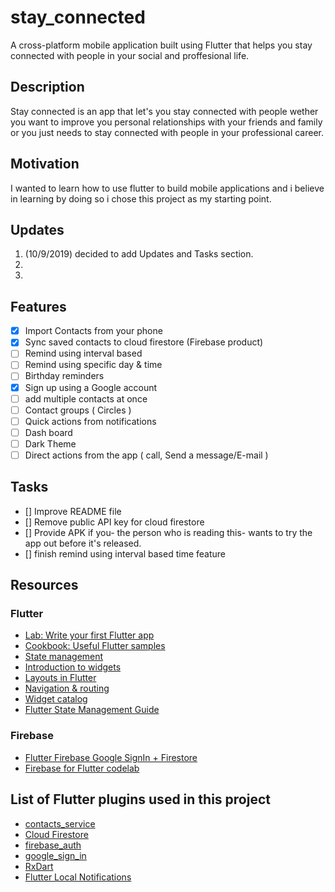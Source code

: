 # stay_connected

A cross-platform mobile application built using Flutter that helps you stay connected with people in your social and proffesional life.

## Description

Stay connected is an app that let's you stay connected with people wether you want to improve you personal relationships with your friends and family or you just needs to stay connected with people in your professional career.

## Motivation

I wanted to learn how to use flutter to build mobile applications and i believe in learning by doing so i chose this project as my starting point.

## Updates
1. (10/9/2019) decided to add Updates and Tasks section.
2. 
3.



## Features

- [x] Import Contacts from your phone
- [x] Sync saved contacts to cloud firestore (Firebase product)
- [ ] Remind using interval based
- [ ] Remind using specific day & time
- [ ] Birthday reminders
- [x] Sign up using a Google account
- [ ] add multiple contacts at once
- [ ] Contact groups ( Circles )
- [ ] Quick actions from notifications
- [ ] Dash board
- [ ] Dark Theme
- [ ] Direct actions from the app ( call, Send a message/E-mail )

## Tasks
- [] Improve README file
- [] Remove public API key for cloud firestore
- [] Provide APK if you- the person who is reading this- wants to try the app out before it's released.
- [] finish remind using interval based time feature



## Resources
### Flutter

- [Lab: Write your first Flutter app](https://flutter.dev/docs/get-started/codelab)
- [Cookbook: Useful Flutter samples](https://flutter.dev/docs/cookbook)
- [State management](https://flutter.dev/docs/development/data-and-backend/state-mgmt/intro)
- [Introduction to widgets](https://flutter.dev/docs/development/ui/widgets-intro)
- [Layouts in Flutter](https://flutter.dev/docs/development/ui/layout)
- [Navigation & routing](https://flutter.dev/docs/development/ui/navigation)
- [Widget catalog](https://flutter.dev/docs/development/ui/widgets)
- [Flutter State Management Guide](https://fireship.io/lessons/flutter-state-management-guide/)

### Firebase
- [Flutter Firebase Google SignIn + Firestore](https://fireship.io/lessons/flutter-firebase-google-oauth-firestore/)
- [Firebase for Flutter codelab](https://codelabs.developers.google.com/codelabs/flutter-firebase/)


## List of Flutter plugins used in this project
- [contacts_service](https://pub.dev/packages/contacts_service)
- [Cloud Firestore](https://pub.dev/packages/cloud_firestore)
- [firebase_auth](https://pub.dev/packages/firebase_auth)
- [google_sign_in](https://pub.dev/packages/google_sign_in)
- [RxDart](https://pub.dev/packages/rxdart)
- [Flutter Local Notifications](https://pub.dev/packages/flutter_local_notifications)



